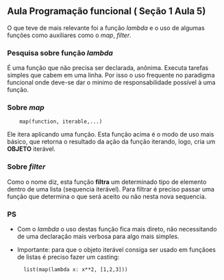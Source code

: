 ## Aula Programação funcional ( Seção 1 Aula 5) ##

O que teve de mais relevante foi a função *lambda* e o uso de algumas funções como auxiliares como o
*map*, *filter*.

### Pesquisa sobre função *lambda* ###
 
 É uma função que não precisa ser declarada, anônima. Executa tarefas simples que cabem em uma linha. Por isso o uso frequente no paradigma funcional onde deve-se dar o minimo de responsabilidade possível à uma função.

 ### Sobre *map* ###

		map(function, iterable,...)

Ele itera aplicando uma função. Esta função acima é o modo de uso mais básico, que retorna o resultado da ação da função iterando, logo, cria um **OBJETO** iterável.

### Sobre *filter* ###

Como o nome diz, esta função **filtra** um determinado tipo de elemento dentro de uma lista (sequencia iterável). Para filtrar é preciso passar uma função que determina o que será aceito ou não nesta nova sequencia.
### PS ###

* Com o *lambda* o uso destas função fica mais direto, não necessitando de uma declaração mais verbosa para algo mais simples.

* Importante: para que o objeto iterável consiga ser usado em funçãoes de listas é preciso fazer um casting:

		list(map(lambda x: x**2, [1,2,3]))

